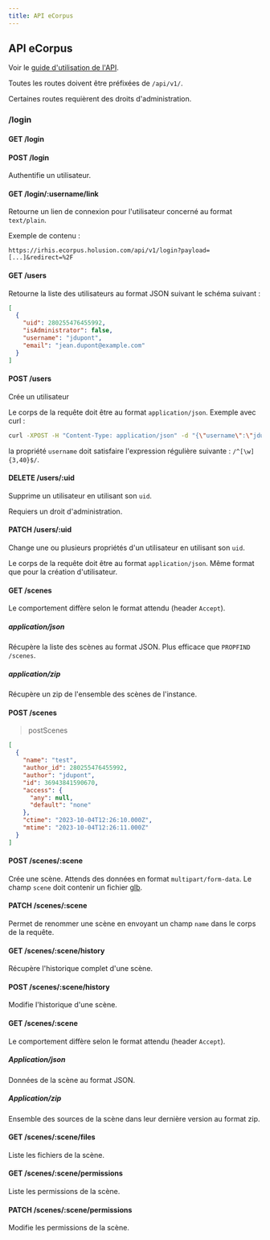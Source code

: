 ```yaml
---
title: API eCorpus
---
```


## API eCorpus

Voir le [guide d'utilisation de l'API](/fr/doc/guides/api).

Toutes les routes doivent être préfixées de `/api/v1/`.

Certaines routes requièrent des droits d'administration.

### /login

#### GET /login

#### POST /login

Authentifie un utilisateur.

#### GET /login/:username/link

Retourne un lien de connexion pour l'utilisateur concerné au format `text/plain`.

Exemple de contenu :
```text
https://irhis.ecorpus.holusion.com/api/v1/login?payload=[...]&redirect=%2F
```

#### GET /users

Retourne la liste des utilisateurs au format JSON suivant le schéma suivant :

```json
[
  {
    "uid": 280255476455992,
    "isAdministrator": false,
    "username": "jdupont",
    "email": "jean.dupont@example.com"
  }
]
```

#### POST /users

Crée un utilisateur

Le corps de la requête doit être au format `application/json`. Exemple avec curl :

```bash
curl -XPOST -H "Content-Type: application/json" -d "{\"username\":\"jdupont\", \"password\":\"some_secret_string\", \"isAdministrator\":false, \"email\":\"jean.dupont@example.com\"}" https://ecorpus.example.com/api/v1/users
```

la propriété `username` doit satisfaire l'expression régulière suivante : `/^[\w]{3,40}$/`.

#### DELETE /users/:uid

Supprime un utilisateur en utilisant son `uid`.

Requiers un droit d'administration.

#### PATCH /users/:uid

Change une ou plusieurs propriétés d'un utilisateur en utilisant son `uid`.

Le corps de la requête doit être au format `application/json`. Même format que pour la création d'utilisateur.

#### GET /scenes

Le comportement diffère selon le format attendu (header `Accept`).

##### application/json

Récupère la liste des scènes au format JSON. Plus efficace que `PROPFIND /scenes`.

##### application/zip

Récupère un zip de l'ensemble des scènes de l'instance.


#### POST /scenes
 > postScenes

```json
[
  {
    "name": "test",
    "author_id": 280255476455992,
    "author": "jdupont",
    "id": 36943841590670,
    "access": {
      "any": null,
      "default": "none"
    },
    "ctime": "2023-10-04T12:26:10.000Z",
    "mtime": "2023-10-04T12:26:11.000Z"
  }
]
```



#### POST /scenes/:scene

Crée une scène. Attends des données en format `multipart/form-data`. Le champ `scene` doit contenir un fichier [glb](https://registry.khronos.org/glTF/specs/2.0/glTF-2.0.html#glb-file-format-specification).


#### PATCH /scenes/:scene

Permet de renommer une scène en envoyant un champ `name` dans le corps de la requête.

#### GET /scenes/:scene/history

Récupère l'historique complet d'une scène.

#### POST /scenes/:scene/history

Modifie l'historique d'une scène.

#### GET /scenes/:scene

Le comportement diffère selon le format attendu (header `Accept`).

##### Application/json

Données de la scène au format JSON.

##### Application/zip

Ensemble des sources de la scène dans leur dernière version au format zip.

#### GET /scenes/:scene/files

Liste les fichiers de la scène.

#### GET /scenes/:scene/permissions

Liste les permissions de la scène.

#### PATCH /scenes/:scene/permissions

Modifie les permissions de la scène.